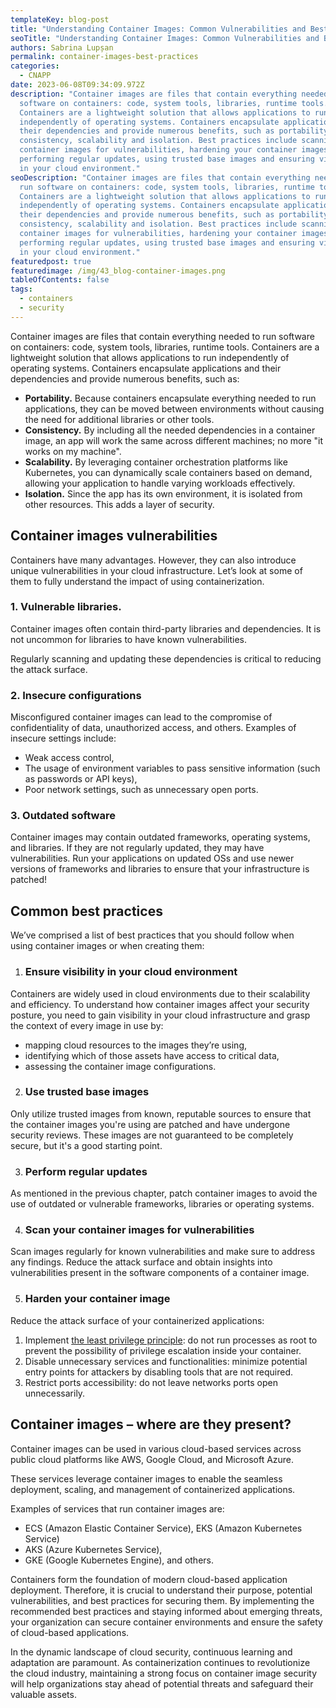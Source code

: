 ```yaml
---
templateKey: blog-post
title: "Understanding Container Images: Common Vulnerabilities and Best Practices"
seoTitle: "Understanding Container Images: Common Vulnerabilities and Best Practices"
authors: Sabrina Lupșan
permalink: container-images-best-practices
categories:
  - CNAPP
date: 2023-06-08T09:34:09.972Z
description: "Container images are files that contain everything needed to run
  software on containers: code, system tools, libraries, runtime tools.
  Containers are a lightweight solution that allows applications to run
  independently of operating systems. Containers encapsulate applications and
  their dependencies and provide numerous benefits, such as portability,
  consistency, scalability and isolation. Best practices include scanning your
  container images for vulnerabilities, hardening your container images,
  performing regular updates, using trusted base images and ensuring visibility
  in your cloud environment."
seoDescription: "Container images are files that contain everything needed to
  run software on containers: code, system tools, libraries, runtime tools.
  Containers are a lightweight solution that allows applications to run
  independently of operating systems. Containers encapsulate applications and
  their dependencies and provide numerous benefits, such as portability,
  consistency, scalability and isolation. Best practices include scanning your
  container images for vulnerabilities, hardening your container images,
  performing regular updates, using trusted base images and ensuring visibility
  in your cloud environment."
featuredpost: true
featuredimage: /img/43_blog-container-images.png
tableOfContents: false
tags:
  - containers
  - security
---
```

Container images are files that contain everything needed to run software on containers: code, system tools, libraries, runtime tools. Containers are a lightweight solution that allows applications to run independently of operating systems. Containers encapsulate applications and their dependencies and provide numerous benefits, such as: 

* **Portability.** Because containers encapsulate everything needed to run applications, they can be moved between environments without causing the need for additional libraries or other tools. 
* **Consistency.** By including all the needed dependencies in a container image, an app will work the same across different machines; no more "it works on my machine". 
* **Scalability.** By leveraging container orchestration platforms like Kubernetes, you can dynamically scale containers based on demand, allowing your application to handle varying workloads effectively. 
* **Isolation.** Since the app has its own environment, it is isolated from other resources. This adds a layer of security.  

## Container images vulnerabilities 

Containers have many advantages. However, they can also introduce unique vulnerabilities in your cloud infrastructure. Let’s look at some of them to fully understand the impact of using containerization. 

### 1. Vulnerable libraries. 

Container images often contain third-party libraries and dependencies. It is not uncommon for libraries to have known vulnerabilities.  

Regularly scanning and updating these dependencies is critical to reducing the attack surface. 

### 2. Insecure configurations 

Misconfigured container images can lead to the compromise of confidentiality of data, unauthorized access, and others. Examples of insecure settings include: 

* Weak access control, 
* The usage of environment variables to pass sensitive information (such as passwords or API keys), 
* Poor network settings, such as unnecessary open ports. 

### 3. Outdated software 

Container images may contain outdated frameworks, operating systems, and libraries. If they are not regularly updated, they may have vulnerabilities. Run your applications on updated OSs and use newer versions of frameworks and libraries to ensure that your infrastructure is patched! 

## Common best practices 

We’ve comprised a list of best practices that you should follow when using container images or when creating them: 

1. ### Ensure visibility in your cloud environment 

Containers are widely used in cloud environments due to their scalability and efficiency. To understand how container images affect your security posture, you need to gain visibility in your cloud infrastructure and grasp the context of every image in use by: 

* mapping cloud resources to the images they’re using, 
* identifying which of those assets have access to critical data, 
* assessing the container image configurations. 

2. ### Use trusted base images 

Only utilize trusted images from known, reputable sources to ensure that the container images you're using are patched and have undergone security reviews. These images are not guaranteed to be completely secure, but it's a good starting point. 

3. ### Perform regular updates 

As mentioned in the previous chapter, patch container images to avoid the use of outdated or vulnerable frameworks, libraries or operating systems.  

4. ### Scan your container images for vulnerabilities 

Scan images regularly for known vulnerabilities and make sure to address any findings. Reduce the attack surface and obtain insights into vulnerabilities present in the software components of a container image. 

5. ### Harden your container image 

Reduce the attack surface of your containerized applications: 

1. Implement [the least privilege principle](https://cyscale.com/blog/check-for-least-privilege): do not run processes as root to prevent the possibility of privilege escalation inside your container. 
2. Disable unnecessary services and functionalities: minimize potential entry points for attackers by disabling tools that are not required. 
3. Restrict ports accessibility: do not leave networks ports open unnecessarily. 

## Container images – where are they present? 

Container images can be used in various cloud-based services across public cloud platforms like AWS, Google Cloud, and Microsoft Azure.  

These services leverage container images to enable the seamless deployment, scaling, and management of containerized applications. 

Examples of services that run container images are: 

* ECS (Amazon Elastic Container Service), EKS (Amazon Kubernetes Service) 
* AKS (Azure Kubernetes Service), 
* GKE (Google Kubernetes Engine), and others. 



Containers form the foundation of modern cloud-based application deployment. Therefore, it is crucial to understand their purpose, potential vulnerabilities, and best practices for securing them. By implementing the recommended best practices and staying informed about emerging threats, your organization can secure container environments and ensure the safety of cloud-based applications. 

In the dynamic landscape of cloud security, continuous learning and adaptation are paramount. As containerization continues to revolutionize the cloud industry, maintaining a strong focus on container image security will help organizations stay ahead of potential threats and safeguard their valuable assets.
